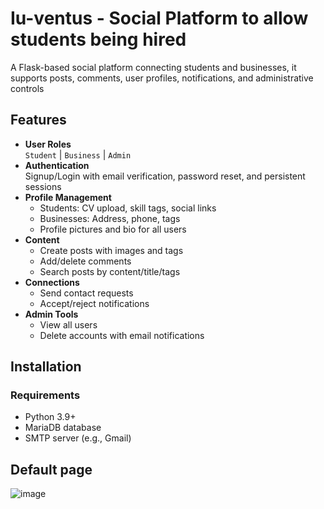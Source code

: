 # Iu-ventus - Social Platform to allow students being hired
A Flask-based social platform connecting students and businesses, it supports posts, comments, user profiles, notifications, and administrative controls

## Features
- **User Roles**  
  `Student` | `Business` | `Admin`
- **Authentication**  
  Signup/Login with email verification, password reset, and persistent sessions
- **Profile Management**  
  - Students: CV upload, skill tags, social links  
  - Businesses: Address, phone, tags  
  - Profile pictures and bio for all users
- **Content**  
  - Create posts with images and tags  
  - Add/delete comments  
  - Search posts by content/title/tags
- **Connections**  
  - Send contact requests  
  - Accept/reject notifications
- **Admin Tools**  
  - View all users  
  - Delete accounts with email notifications

## Installation
### Requirements
- Python 3.9+
- MariaDB database
- SMTP server (e.g., Gmail)

## Default page

![image](https://github.com/user-attachments/assets/03da5846-3da9-488d-ad39-04ed4dbdf90d)

